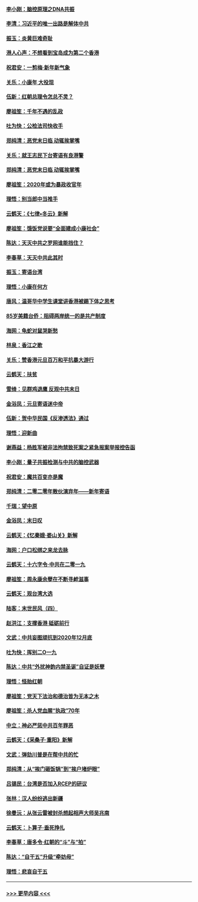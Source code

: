 #### [李小刚：脑控原理之DNA共振](../pages/nsc993/n11780962.md?t=01101644) 
#### [李清：习近平的唯一出路是解体中共](../pages/nsc993/n11780866.md?t=01101644) 
#### [振玉：炎黄巨难奇耻](../pages/nsc993/n11779632.md?t=01101644) 
#### [港人心声：不想看到宝岛成为第二个香港](../pages/nsc993/n11778817.md?t=01101644) 
#### [祝君安：一剪梅‧新年新气象](../pages/nsc993/n11776340.md?t=01101644) 
#### [关乐：小康年 大役现](../pages/nsc993/n11774213.md?t=01101644) 
#### [伍新：红朝总理令怎总不灵？](../pages/nsc993/n11770813.md?t=01101644) 
#### [廖祖笙：千年不遇的乱政](../pages/nsc993/n11770373.md?t=01101644) 
#### [吐为快：公检法司快收手](../pages/nsc993/n11770359.md?t=01101644) 
#### [郑纯清：恶党末日临 动辄挨掌嘴](../pages/nsc993/n11769912.md?t=01101644) 
#### [关乐：就王志民下台寄语有良港警](../pages/nsc993/n11769903.md?t=01101644) 
#### [郑纯清：恶党末日临 动辄挨掌嘴](../pages/nsc993/n11769356.md?t=01101644) 
#### [廖祖笙：2020年或为暴政收官年](../pages/nsc993/n11768216.md?t=01101644) 
#### [理悟：别当郎中当推手](../pages/nsc993/n11768243.md?t=01101644) 
#### [云鹤天：《七律▪冬云》新解](../pages/nsc993/n11768204.md?t=01101644) 
#### [廖祖笙：饿饭党说要“全面建成小康社会”](../pages/nsc993/n11767482.md?t=01101644) 
#### [陈达：天灭中共之罗网谁能挡住？](../pages/nsc993/n11767465.md?t=01101644) 
#### [李春草：天灭中共此其时](../pages/nsc993/n11767452.md?t=01101644) 
#### [振玉：寄语台湾](../pages/nsc993/n11767432.md?t=01101644) 
#### [理悟：小康在何方](../pages/nsc993/n11767394.md?t=01101644) 
#### [唐风：温哥华中学生课堂讲香港被踢下体之思考](../pages/nsc993/n11766848.md?t=01101644) 
#### [85岁美籍台侨：阻碍两岸统一的是共产制度](../pages/nsc993/n11765043.md?t=01101644) 
#### [海网：龟蛇对鼠哭新愁](../pages/nsc993/n11764895.md?t=01101644) 
#### [林泉：香江之歌](../pages/nsc993/n11764415.md?t=01101644) 
#### [关乐：赞香港元旦百万和平抗暴大游行](../pages/nsc993/n11764382.md?t=01101644) 
#### [云鹤天：扶贫](../pages/nsc993/n11764245.md?t=01101644) 
#### [雪绮：见群鸡退鹰  反观中共末日](../pages/nsc993/n11762112.md?t=01101644) 
#### [金浴凤：元旦寄语迷中帝](../pages/nsc993/n11761788.md?t=01101644) 
#### [伍新：贺中华民国《反渗透法》通过](../pages/nsc993/n11761994.md?t=01101644) 
#### [理悟：迎新曲](../pages/nsc993/n11761152.md?t=01101644) 
#### [谢燕益：杨胜军被非法拘禁致死案之紧急报案举报控告函](../pages/nsc993/n11756134.md?t=01101644) 
#### [李小刚：量子共振检测与中共的脑控武器](../pages/nsc993/n11754518.md?t=01101644) 
#### [祝君安：魔共百变亦是魔](../pages/nsc993/n11754469.md?t=01101644) 
#### [郑纯清：二零二零年散伙演弃年——新年寄语](../pages/nsc993/n11754195.md?t=01101644) 
#### [千瑞：望中原](../pages/nsc993/n11754159.md?t=01101644) 
#### [金浴凤：末日叹](../pages/nsc993/n11752359.md?t=01101644) 
#### [云鹤天：《忆秦娥‧娄山关》新解](../pages/nsc993/n11752348.md?t=01101644) 
#### [海网：户口松绑之来龙去脉](../pages/nsc993/n11752328.md?t=01101644) 
#### [云鹤天：十六字令‧中共在二零一九](../pages/nsc993/n11752305.md?t=01101644) 
#### [廖祖笙：周永康余孽在不断寻衅滋事](../pages/nsc993/n11751013.md?t=01101644) 
#### [云鹤天：观台湾大选](../pages/nsc993/n11751007.md?t=01101644) 
#### [陆客：末世民风（四）](../pages/nsc993/n11749203.md?t=01101644) 
#### [赵洪江：支撑香港 砥砺前行](../pages/nsc993/n11748482.md?t=01101644) 
#### [文武：中共妄图顽抗到2020年12月底](../pages/nsc993/n11748446.md?t=01101644) 
#### [吐为快：挥别二O一九](../pages/nsc993/n11748411.md?t=01101644) 
#### [陈达：中共“外扰神韵内禁圣诞”自证是妖孽](../pages/nsc993/n11748226.md?t=01101644) 
#### [理悟：怪胎红朝](../pages/nsc993/n11748206.md?t=01101644) 
#### [廖祖笙：党天下法治和德治皆为无本之木](../pages/nsc993/n11748135.md?t=01101644) 
#### [廖祖笙：杀人党血腥“执政”70年](../pages/nsc993/n11745144.md?t=01101644) 
#### [中立：神必严惩中共百年罪恶](../pages/nsc993/n11744970.md?t=01101644) 
#### [云鹤天：《采桑子‧重阳》新解](../pages/nsc993/n11744948.md?t=01101644) 
#### [文武：弹劾川普是在帮中共的忙](../pages/nsc993/n11744758.md?t=01101644) 
#### [郑纯清：从“挨门砸饭锅”到“挨户堵炉眼”](../pages/nsc993/n11744745.md?t=01101644) 
#### [吕锡民：台湾是否加入RCEP的研议](../pages/nsc993/n11744701.md?t=01101644) 
#### [张林：汉人纷纷逃出新疆](../pages/nsc993/n11743530.md?t=01101644) 
#### [徐曼沅：从张云雷被封杀想起相声大师吴兆南](../pages/nsc993/n11741816.md?t=01101644) 
#### [云鹤天：卜算子‧垂死挣扎](../pages/nsc993/n11739956.md?t=01101644) 
#### [李春草：唐多令‧红朝的“斗”与“拍”](../pages/nsc993/n11739830.md?t=01101644) 
#### [陈达：“自干五”升级“牵妨母”](../pages/nsc993/n11739724.md?t=01101644) 
#### [理悟：悲哀自干五](../pages/nsc993/n11739547.md?t=01101644) 

----
#### [ >>> 更早内容 <<< ](../indexes/nsc993-earlier.md)
